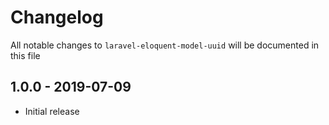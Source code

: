# Changelog

All notable changes to `laravel-eloquent-model-uuid` will be documented in this file

## 1.0.0 - 2019-07-09

- Initial release

